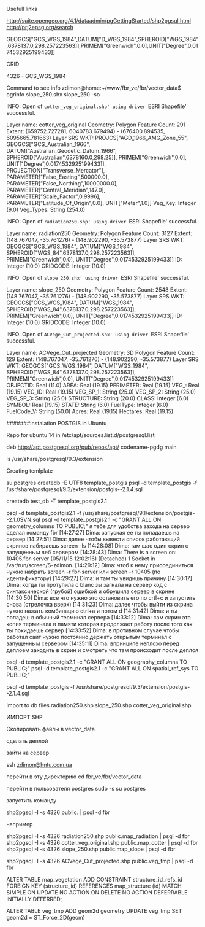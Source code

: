 
Usefull links

http://suite.opengeo.org/4.1/dataadmin/pgGettingStarted/shp2pgsql.html
http://prj2epsg.org/search


GEOGCS["GCS_WGS_1984",DATUM["D_WGS_1984",SPHEROID["WGS_1984",6378137.0,298.257223563]],PRIMEM["Greenwich",0.0],UNIT["Degree",0.0174532925199433]]

CRID

4326 - GCS_WGS_1984


Command to see info 
zdimon@home:~/www/fbr_ve/fbr/vector_data$ ogrinfo slope_250.shx slope_250 -so



INFO: Open of `cotter_veg_original.shp'
      using driver `ESRI Shapefile' successful.

Layer name: cotter_veg_original
Geometry: Polygon
Feature Count: 291
Extent: (659752.727281, 6040783.679494) - (676400.894535, 6095665.781663)
Layer SRS WKT:
PROJCS["AGD_1966_AMG_Zone_55",
    GEOGCS["GCS_Australian_1966",
        DATUM["Australian_Geodetic_Datum_1966",
            SPHEROID["Australian",6378160.0,298.25]],
        PRIMEM["Greenwich",0.0],
        UNIT["Degree",0.0174532925199433]],
    PROJECTION["Transverse_Mercator"],
    PARAMETER["False_Easting",500000.0],
    PARAMETER["False_Northing",10000000.0],
    PARAMETER["Central_Meridian",147.0],
    PARAMETER["Scale_Factor",0.9996],
    PARAMETER["Latitude_Of_Origin",0.0],
    UNIT["Meter",1.0]]
Veg_Key: Integer (9.0)
Veg_Types: String (254.0)



INFO: Open of `radiation250.shp'
      using driver `ESRI Shapefile' successful.

Layer name: radiation250
Geometry: Polygon
Feature Count: 3127
Extent: (148.767047, -35.761276) - (148.902290, -35.573877)
Layer SRS WKT:
GEOGCS["GCS_WGS_1984",
    DATUM["WGS_1984",
        SPHEROID["WGS_84",6378137.0,298.257223563]],
    PRIMEM["Greenwich",0.0],
    UNIT["Degree",0.0174532925199433]]
ID: Integer (10.0)
GRIDCODE: Integer (10.0)



INFO: Open of `slope_250.shx'
      using driver `ESRI Shapefile' successful.

Layer name: slope_250
Geometry: Polygon
Feature Count: 2548
Extent: (148.767047, -35.761276) - (148.902290, -35.573877)
Layer SRS WKT:
GEOGCS["GCS_WGS_1984",
    DATUM["WGS_1984",
        SPHEROID["WGS_84",6378137.0,298.257223563]],
    PRIMEM["Greenwich",0.0],
    UNIT["Degree",0.0174532925199433]]
ID: Integer (10.0)
GRIDCODE: Integer (10.0)




INFO: Open of `ACVege_Cut_projected.shx'
      using driver `ESRI Shapefile' successful.

Layer name: ACVege_Cut_projected
Geometry: 3D Polygon
Feature Count: 129
Extent: (148.767047, -35.761276) - (148.902290, -35.573877)
Layer SRS WKT:
GEOGCS["GCS_WGS_1984",
    DATUM["WGS_1984",
        SPHEROID["WGS_84",6378137.0,298.257223563]],
    PRIMEM["Greenwich",0.0],
    UNIT["Degree",0.0174532925199433]]
OBJECTID: Real (11.0)
AREA: Real (19.15)
PERIMETER: Real (19.15)
VEG_: Real (19.15)
VEG_ID: Real (19.15)
VEG_SP_1: String (25.0)
VEG_SP_2: String (25.0)
VEG_SP_3: String (25.0)
STRUCTURE: String (20.0)
CLASS: Integer (6.0)
SYMBOL: Real (19.15)
STATE: String (6.0)
FuelType: Integer (6.0)
FuelCode_V: String (50.0)
Acres: Real (19.15)
Hectares: Real (19.15)




#######Instalation POSTGIS in Ubuntu

Repo for ubuntu 14 in  /etc/apt/sources.list.d/postgresql.list

deb http://apt.postgresql.org/pub/repos/apt/ codename-pgdg main

ls /usr/share/postgresql/9.3/extension


Creating temlplate

su postgres
createdb -E UTF8 template_postgis
psql -d template_postgis -f /usr/share/postgresql/9.3/extension/postgis--2.1.4.sql

createdb test_db -T template_postgis2.1


psql -d template_postgis2.1 -f /usr/share/postgresql/9.1/extension/postgis--2.1.0SVN.sql
psql -d template_postgis2.1 -c "GRANT ALL ON geometry_columns TO PUBLIC;" я тебе для удобства захода на сервер сделал команду fbr
[14:27:27] Dima: запуская ее ты попадаешь на сервер
[14:27:51] Dima: далее чтобы вывести список работающий скринов набираешь screen -ls
[14:28:08] Dima: там щас один скрин с запущенным веб сервером
[14:28:43] Dima: There is a screen on:
	10405.fbr-server	(05/11/15 12:02:16)	(Detached)
1 Socket in /var/run/screen/S-zdimon.
[14:29:12] Dima: чтоб к нему присоединиться нужно набрать screen -r fbr-server или screen -r 10405 (по идентификатору)
[14:29:27] Dima: и там ты увидишь причину
[14:30:17] Dima: когда ты протупила с blanc зы загнала на сервер код с синтаксической (грубой) ошибкой и обрушила сервер в скрине
[14:30:50] Dima: все что нужно это остановить его по crtl+c и запустить снова (стрелочка вверх)
[14:31:23] Dima: далее чтобы выйти из скрина нужно нажать комбинацию ctrl+a и потом d
[14:31:42] Dima: и ты попадеш в обычный терминал сервера
[14:33:12] Dima: сам скрин это копия терминала в памяти которая продолжает работу после того как ты покидаешь сервер
[14:33:52] Dima: в противном случае чтобы работал сайт нужно постоянно держать открытым терминал с запущенным сервером
[14:35:11] Dima: впринципе неплохо перед деплоем заходить в скрин и смотреть что там происходит после деплоя

psql -d template_postgis2.1 -c "GRANT ALL ON geography_columns TO PUBLIC;"
psql -d template_postgis2.1 -c "GRANT ALL ON spatial_ref_sys TO PUBLIC;"

psql -d template_postgis -f /usr/share/postgresql/9.3/extension/postgis--2.1.4.sql




Import to db files
radiation250.shp
slope_250.shp
cotter_veg_original.shp


ИМПОРТ SHP

Скопировать файлы в vector_data

сделать деплой

зайти на сервер

ssh zdimon@hntu.com.ua

перейти в эту директорию cd fbr_ve/fbr/vector_data

перейти в пользователя postgres
sudo -s
su postgres

запустить команду

shp2pgsql -I -s 4326 <shape file>  public.<table name> | psql -d fbr

например

shp2pgsql -I -s 4326 radiation250.shp  public.map_radiation | psql -d fbr
shp2pgsql -I -s 4326 cotter_veg_original.shp  public.map_cotter | psql -d fbr
shp2pgsql -I -s 4326 slope_250.shp  public.map_slope | psql -d fbr




shp2pgsql -I -s 4326 ACVege_Cut_projected.shp  public.veg_tmp | psql -d fbr


ALTER TABLE map_vegetation
  ADD CONSTRAINT structure_id_refs_id FOREIGN KEY (structure_id)
      REFERENCES map_structure (id) MATCH SIMPLE
      ON UPDATE NO ACTION ON DELETE NO ACTION DEFERRABLE INITIALLY DEFERRED;



ALTER TABLE veg_tmp ADD geom2d geometry
UPDATE veg_tmp SET geom2d = ST_Force_2D(geom) 













